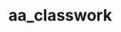 # aa_classwork
























































































































































































































































































